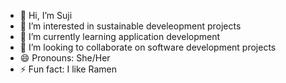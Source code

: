 - 👋 Hi, I’m Suji
- 👀 I’m interested in sustainable develeopment projects
- 🌱 I’m currently learning application development
- 💞️ I’m looking to collaborate on software development projects
- 😄 Pronouns: She/Her
- ⚡ Fun fact: I like Ramen

<!---
aisujata/aisujata is a ✨ special ✨ repository because its `README.md` (this file) appears on your GitHub profile.
You can click the Preview link to take a look at your changes.
--->
